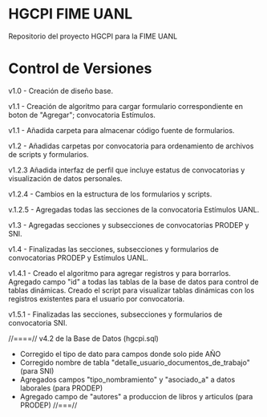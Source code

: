 # HGCPI FIME UANL #
Repositorio del proyecto HGCPI para la FIME UANL

# Control de Versiones #

v1.0 - Creación de diseño base.

v1.1 - Creación de algoritmo para cargar formulario correspondiente en boton de "Agregar"; convocatoria Estímulos.

v1.1 - Añadida carpeta para almacenar código fuente de formularios.

v1.2 - Añadidas carpetas por convocatoria para ordenamiento de archivos de scripts y formularios.

v1.2.3 Añadida interfaz de perfil que incluye estatus de convocatorias y visualización de datos personales.

v1.2.4 - Cambios en la estructura de los formularios y scripts.

v.1.2.5 - Agregadas todas las secciones de la convocatoria Estímulos UANL.

v1.3 - Agregadas secciones y subsecciones de convocatorias PRODEP y SNI.

v1.4 - Finalizadas las secciones, subsecciones y formularios de convocatorias PRODEP y Estímulos UANL.

v1.4.1 - Creado el algoritmo para agregar registros y para borrarlos. Agregado campo "id" a todas las tablas de la base de datos para control de tablas dinámicas. Creado el script para visualizar tablas dinámicas con los registros existentes para el usuario por convocatoria.

v1.5.1 - Finalizadas las secciones, subsecciones y formularios de convocatoria SNI.

//====//
v4.2 de la Base de Datos (hgcpi.sql)

- Corregido el tipo de dato para campos donde solo pide AÑO
- Corregido nombre de tabla "detalle_usuario_documentos_de_trabajo" (para SNI)
- Agregados campos "tipo_nombramiento" y "asociado_a" a datos laborales (para PRODEP)
- Agregado campo de "autores" a produccion de libros y articulos (para PRODEP)
//===//

#
